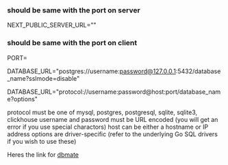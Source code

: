 <!-- client -->

### should be same with the port on server

NEXT_PUBLIC_SERVER_URL=""

<!-- server -->

### should be same with the port on client

PORT=

DATABASE_URL="postgres://username:password@127.0.0.1:5432/database_name?sslmode=disable"

DATABASE_URL="protocol://username:password@host:port/database_name?options"

protocol must be one of mysql, postgres, postgresql, sqlite, sqlite3, clickhouse
username and password must be URL encoded (you will get an error if you use special charactors)
host can be either a hostname or IP address
options are driver-specific (refer to the underlying Go SQL drivers if you wish to use these)

Heres the link for [dbmate](https://github.com/amacneil/dbmate?tab=readme-ov-file#creating-migrations)
